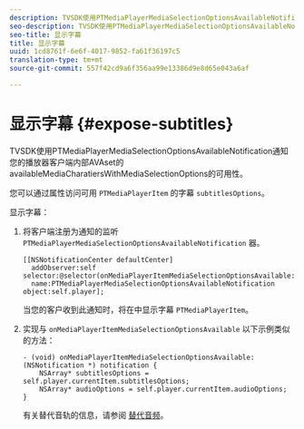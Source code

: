 ```yaml
---
description: TVSDK使用PTMediaPlayerMediaSelectionOptionsAvailableNotification通知您的播放器客户端内部AVAset的availableMediaCharatiersWithMediaSelectionOptions的可用性。
seo-description: TVSDK使用PTMediaPlayerMediaSelectionOptionsAvailableNotification通知您的播放器客户端内部AVAset的availableMediaCharatiersWithMediaSelectionOptions的可用性。
seo-title: 显示字幕
title: 显示字幕
uuid: 1cd8761f-6e6f-4017-9852-fa61f36197c5
translation-type: tm+mt
source-git-commit: 557f42cd9a6f356aa99e13386d9e8d65e043a6af

---
```



# 显示字幕 {#expose-subtitles}

TVSDK使用PTMediaPlayerMediaSelectionOptionsAvailableNotification通知您的播放器客户端内部AVAset的availableMediaCharatiersWithMediaSelectionOptions的可用性。

您可以通过属性访问可用 `PTMediaPlayerItem` 的字幕 `subtitlesOptions`。

显示字幕：

1. 将客户端注册为通知的监听 `PTMediaPlayerMediaSelectionOptionsAvailableNotification` 器。

   ```
   [[NSNotificationCenter defaultCenter]  
     addObserver:self selector:@selector(onMediaPlayerItemMediaSelectionOptionsAvailable:)  
     name:PTMediaPlayerMediaSelectionOptionsAvailableNotification object:self.player];
   ```

   当您的客户收到此通知时，将在中显示字幕 `PTMediaPlayerItem`。
1. 实现与 `onMediaPlayerItemMediaSelectionOptionsAvailable` 以下示例类似的方法：

   ```
   - (void) onMediaPlayerItemMediaSelectionOptionsAvailable:(NSNotification *) notification { 
       NSArray* subtitlesOptions = self.player.currentItem.subtitlesOptions; 
       NSArray* audioOptions = self.player.currentItem.audioOptions; 
   }
   ```

   有关替代音轨的信息，请参阅 [替代音频](../../alternate-audio/ios-3x-alternate-audio.md)。